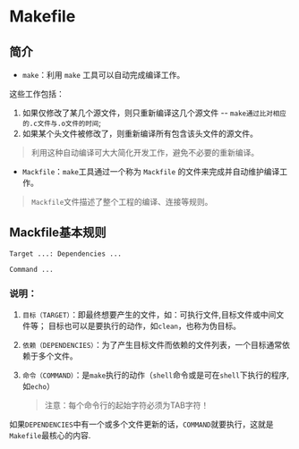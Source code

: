 # Makefile

## 简介

- `make`：利用 `make` 工具可以自动完成编译工作。

这些工作包括：

 1. 如果仅修改了某几个源文件，则只重新编译这几个源文件 -- `make通过比对相应的.c文件与.o文件的时间`;
 2. 如果某个头文件被修改了，则重新编译所有包含该头文件的源文件。

> 利用这种自动编译可大大简化开发工作，避免不必要的重新编译。

- `Mackfile`：`make`工具通过一个称为 `Mackfile` 的文件来完成并自动维护编译工作。

 > `Mackfile`文件描述了整个工程的编译、连接等规则。

## Mackfile基本规则

`Target ...: Dependencies ...`

`Command ...`

### 说明：

1. `目标（TARGET）`：即最终想要产生的文件，如：可执行文件,目标文件或中间文件等；
    目标也可以是要执行的动作，如`clean`，也称为伪目标。

2. `依赖（DEPENDENCIES）`：为了产生目标文件而依赖的文件列表，一个目标通常依赖于多个文件。

3. `命令（COMMAND）`：是`make`执行的动作（`shell`命令或是可在`shell`下执行的程序,如`echo`）
   > 注意：每个命令行的起始字符必须为TAB字符！

如果`DEPENDENCIES`中有一个或多个文件更新的话，`COMMAND`就要执行，这就是`Makefile`最核心的内容.
